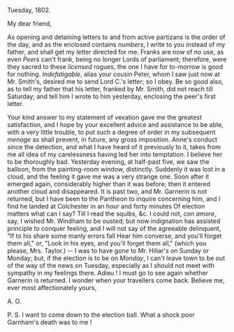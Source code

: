 Tuesday, 1802.

My dear friend,

As opening and detaining letters to and from
active partizans is the order of the day, and as the enclosed contains *numbers*, I write to you instead of my father, and shall get my letter directed for me. Franks are now of no use, as even *Peers* can't frank, being no longer Lords of parliament; therefore, were they sacred to these *licensed* rogues, the one I have for to-morrow is good for nothing. *Indefatigable*, alias your cousin Peter, whom I saw just now at Mr. Smith's, desired me to send Lord C.'s letter; so I obey. Be so good also, as to tell my father that his letter, franked by Mr. Smith, did not reach till Saturday; and tell him I wrote to him yesterday, enclosing the peer's first letter.

Your kind answer to my statement of vexation gave me the greatest satisfaction, and I hope by your excellent advice and assistance to be able, with a very little trouble, to put such a degree of order in my subsequent *menage* as shall prevent, in future, any gross imposition. Anne's conduct since the detection, and what I have heard of it previously to it, takes from me all idea of my carelessness having led her into temptation. I believe her to be thoroughly bad.
Yesterday evening, at half-past five, we saw the balloon, from the painting-room window, distinctly. Suddenly it was lost in a cloud, and the feeling it gave me was a very strange one. Soon after it emerged again, considerably higher than it was before; then it entered another cloud and disappeared. It is past two, and Mr. Garnerin is not returned, but I have been to the Pantheon to inquire concerning him, and I find he landed at Colchester in an hour and forty minutes
Of election matters what can I say? Till I read the squibs, &c. I could not, *con amore*, say, I wished Mr. Windham to be ousted; but now indignation has assisted principle to conquer feeling, and I will not say of the agreeable delinquent,
"If to his share some manly errors fall
Hear him converse, and you'll forget them all," or, "Look in his eyes, and you'll forget them all,"  (which you please, Mrs. Taylor.) -- I was to have gone to Mr. Hiliar's on Sunday or Monday; but, if the election is to be on *Monday*, I can't leave town to be out of the way of the news on Tuesday, especially as I should not meet with sympathy in my feelings there. Adieu ! I must go to see again whether Garnerin is returned. I wonder when your travellers come back.
Believe me, ever most affectionately yours,

A. O. 

P. S. I want to come down to the election ball. What a shock poor Garnham's death was to me !



